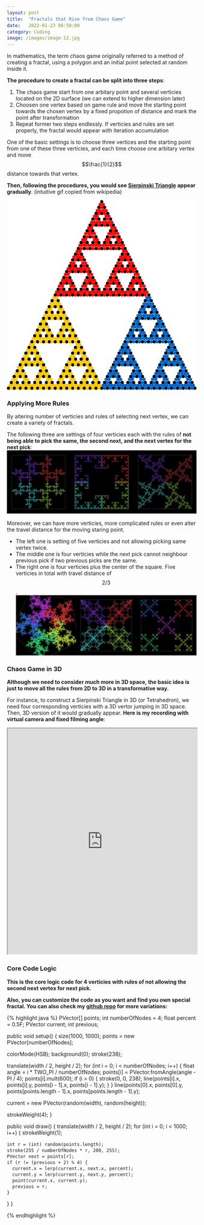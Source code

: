 ```yaml
---
layout: post
title:  "Fractals that Rise from Chaos Game"
date:   2022-01-23 08:50:00
category: Coding
image: /images/image-12.jpg
---
```

In mathematics, the term chaos game originally referred to a method of creating a fractal, using a polygon and an initial point selected at random inside it.

**The procedure to create a fractal can be split into three steps**:
1. The chaos game start from one arbitary point and several verticies located on the 2D surface (we can extend to higher dimension later)
2. Choosen one vertex based on game rule and move the starting point towards the chosen vertex by a fixed propotion of distance and mark the point after transformation
3. Repeat former two steps endlessly. If verticies and rules are set properly, the fractal would appear with iteration accumulation

One of the basic settings is to choose three vertices and the starting point from one of these three verticies, and each time choose one arbitary vertex and move $$\frac{1}{2}$$ distance towards that vertex.

**Then, following the procedures, you would see [Sierpinski Triangle](https://en.wikipedia.org/wiki/Sierpinski_triangle) appear gradually**. (intuitive gif copied from wikipedia)

![illustration](/post-images/Chaos-Game/1.gif)

### Applying More Rules
By altering number of verticies and rules of selecting next vertex, we can create a variety of fractals.

The following three are settings of four verticies each with the rules of **not being able to pick the same, the second next, and the next vertex for the next pick**:
![lst1](/post-images/Chaos-Game/lst1.jpg)

Moreover, we can have more verticies, more complicated rules or even alter the travel distance for the moving staring point.

* The left one is setting of five verticies and not allowing picking same vertex twice.
* The middle one is four verticies while the next pick cannot neighbour previous pick if two previous picks are the same.
* The right one is four verticies plus the center of the square. Five verticies in total with travel distance of $$2/3$$.
![lst2](/post-images/Chaos-Game/lst2.jpg)

### Chaos Game in 3D

**Although we need to consider much more in 3D space, the basic idea is just to move all the rules from 2D to 3D in a transformative way.**

For instance, to construct a Sierpinski Triangle in 3D (or Tetrahedron), we need four corresponding verticies with a 3D vertor jumping in 3D space. Then, 3D version of it would gradually appear. **Here is my recording with virtual camera and fixed filming angle**:

<iframe width="100%" height="600"
  src="https://www.youtube.com/embed/Vqmgq-P6XZY">
</iframe>

### Core Code Logic
**This is the core logic code for 4 verticies with rules of not allowing the second next vertex for next pick.**

**Also, you can customize the code as you want and find you own special fractal. You can also check my [github repo](https://github.com/zhuyuezx/Processing_Tutorial/tree/master/src/main/java/proc/ChaosGame) for more variations:**

{% highlight java %}
PVector[] points;
int numberOfNodes = 4;
float percent = 0.5F;
PVector current;
int previous;

public void setup() {
  size(1000, 1000);
  points = new PVector[numberOfNodes];

  colorMode(HSB);
  background(0);
  stroke(238);

  translate(width / 2, height / 2);
  for (int i = 0; i < numberOfNodes; i++) {
    float angle = i * TWO_PI / numberOfNodes;
    points[i] = PVector.fromAngle(angle - PI / 4);
    points[i].mult(600);
    if (i > 0) {
      stroke(0, 0, 238);
      line(points[i].x, points[i].y, points[i - 1].x, points[i - 1].y);
    }
  }
  line(points[0].x, points[0].y, points[points.length - 1].x, points[points.length - 1].y);


  current = new PVector(random(width), random(height));

  strokeWeight(4);
}

public void draw() {
  translate(width / 2, height / 2);
  for (int i = 0; i < 1000; i++) {
    strokeWeight(1);

    int r = (int) random(points.length);
    stroke(255 / numberOfNodes * r, 200, 255);
    PVector next = points[r];
    if (r != (previous + 2) % 4) {
      current.x = lerp(current.x, next.x, percent);
      current.y = lerp(current.y, next.y, percent);
      point(current.x, current.y);
      previous = r;
    }
  }
}

{% endhighlight %}
